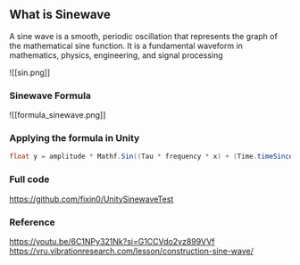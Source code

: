 
## What is Sinewave

A sine wave is a smooth, periodic oscillation that represents the graph of the mathematical sine function. It is a fundamental waveform in mathematics, physics, engineering, and signal processing

![[sin.png]]
### Sinewave Formula
![[formula_sinewave.png]]

### Applying the formula in Unity 

````csharp
float y = amplitude * Mathf.Sin((Tau * frequency * x) + (Time.timeSinceLevelLoad * speed)); // Formula 
````

### Full code

https://github.com/fixin0/UnitySinewaveTest



### Reference

https://youtu.be/6C1NPy321Nk?si=G1CCVdo2yz899VVf
https://vru.vibrationresearch.com/lesson/construction-sine-wave/

